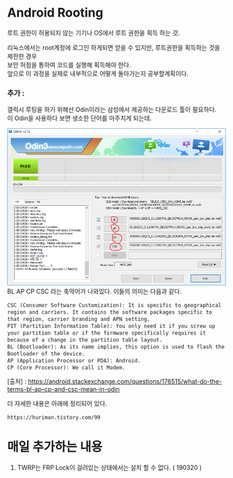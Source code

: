 # Android Rooting

루트 권한이 허용되지 않는 기기나 OS에서 루트 권한을 획득 하는 것.<br>

리눅스에서는 root계정에 로그인 하게되면 얻을 수 있지만, 루트권한을 획득하는 것을 제한한 경우<br>
보안 허점을 통하여 코드를 실행해 획득해야 한다.<br>
앞으로 이 과정을 실제로 내부적으로 어떻게 돌아가는지 공부할계획이다.


### 추가 : <br>
갤럭시 루팅을 하기 위해선 Odin이라는 삼성에서 제공하는 다운로드 툴이 필요하다.<br>
이 Odin을 사용하다 보면 생소한 단어를 마주치게 되는데.<br>

![Odin](/Image/Odin.PNG)
BL AP CP CSC 라는 축약어가 나와있다. 이들의 의미는 다음과 같다.
```
CSC (Consumer Software Customization): It is specific to geographical region and carriers. It contains the software packages specific to that region, carrier branding and APN setting.
PIT (Partition Information Table): You only need it if you screw up your partition table or if the firmware specifically requires it because of a change in the partition table layout.
BL (Bootloader): As its name implies, this option is used to flash the Bootloader of the device.
AP (Application Processor or PDA): Android.
CP (Core Processor): We call it Modem.
```
[출처] : https://android.stackexchange.com/questions/176515/what-do-the-terms-bl-ap-cp-and-csc-mean-in-odin

더 자세한 내용은 아래에 정리되어 있다.
```
https://huriman.tistory.com/99
```

# 매일 추가하는 내용<br>
1. TWRP는 FRP Lock이 걸려있는 상태에서는 설치 할 수 없다. ( 190320 )